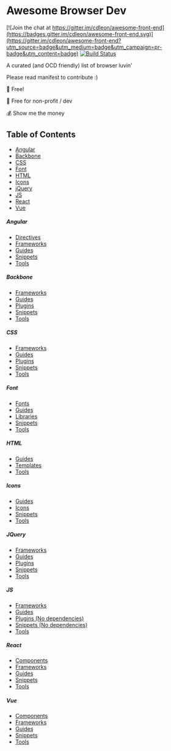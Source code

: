 # Awesome Browser Dev

[![Join the chat at https://gitter.im/cdleon/awesome-front-end](https://badges.gitter.im/cdleon/awesome-front-end.svg)](https://gitter.im/cdleon/awesome-front-end?utm_source=badge&utm_medium=badge&utm_campaign=pr-badge&utm_content=badge)
[![Build Status](https://api.travis-ci.org/cdleon/awesome-front-end.svg?branch=master)](https://travis-ci.org/cdleon/awesome-front-end)

A curated (and OCD friendly) list of browser luvin'

Please read manifest to contribute :)

:gift_heart: Free!

:rainbow: Free for non-profit / dev

:moneybag: Show me the money

## <a id="index"></a>Table of Contents

* [Angular](#angular)
* [Backbone](#backbone)
* [CSS](#css)
* [Font](#font)
* [HTML](#html)
* [Icons](#icons)
* [jQuery](#jquery)
* [JS](#js)
* [React](#react)
* [Vue](#vue)

##### <a id="angular"></a>Angular
* [Directives](https://github.com/cdleon/awesome-front-end/blob/master/Angular/Directives.md)
* [Frameworks](https://github.com/cdleon/awesome-front-end/blob/master/Angular/Frameworks.md)
* [Guides](https://github.com/cdleon/awesome-front-end/blob/master/Angular/Guides.md)
* [Snippets](https://github.com/cdleon/awesome-front-end/blob/master/Angular/Snippets.md)
* [Tools](https://github.com/cdleon/awesome-front-end/blob/master/Angular/Tools.md)

##### <a id="backbone"></a>Backbone
* [Frameworks](https://github.com/cdleon/awesome-front-end/blob/master/Backbone/Frameworks.md)
* [Guides](https://github.com/cdleon/awesome-front-end/blob/master/Backbone/Guides.md)
* [Plugins](https://github.com/cdleon/awesome-front-end/blob/master/Backbone/Guides.md)
* [Snippets](https://github.com/cdleon/awesome-front-end/blob/master/Backbone/Snippets.md)
* [Tools](https://github.com/cdleon/awesome-front-end/blob/master/Backbone/Tools.md)

##### <a id="css"></a>CSS
* [Frameworks](https://github.com/cdleon/awesome-front-end/blob/master/CSS/Frameworks.md)
* [Guides](https://github.com/cdleon/awesome-front-end/blob/master/CSS/Guides.md)
* [Plugins](https://github.com/cdleon/awesome-front-end/blob/master/CSS/Plugins.md)
* [Snippets](https://github.com/cdleon/awesome-front-end/blob/master/CSS/Snippets.md)
* [Tools](https://github.com/cdleon/awesome-front-end/blob/master/CSS/Tools.md)

##### <a id="font"></a>Font
* [Fonts](https://github.com/cdleon/awesome-front-end/blob/master/Font/Fonts.md)
* [Guides](https://github.com/cdleon/awesome-front-end/blob/master/Font/Guides.md)
* [Libraries](https://github.com/cdleon/awesome-front-end/blob/master/Font/Libraries.md)
* [Snippets](https://github.com/cdleon/awesome-front-end/blob/master/Font/Snippets.md)
* [Tools](https://github.com/cdleon/awesome-front-end/blob/master/Font/Tools.md)

##### <a id="html"></a>HTML
* [Guides](https://github.com/cdleon/awesome-front-end/blob/master/HTML/Guides.md)
* [Templates](https://github.com/cdleon/awesome-front-end/blob/master/HTML/Templates.md)
* [Tools](https://github.com/cdleon/awesome-front-end/blob/master/HTML/Tools.md)

##### <a id="icons"></a>Icons
* [Guides](https://github.com/cdleon/awesome-front-end/blob/master/Icons/Guides.md)
* [Icons](https://github.com/cdleon/awesome-front-end/blob/master/Icons/Icons.md)
* [Snippets](https://github.com/cdleon/awesome-front-end/blob/master/Icons/Snippets.md)
* [Tools](https://github.com/cdleon/awesome-front-end/blob/master/Icons/Tools.md)

##### <a id="jquery"></a>JQuery
* [Frameworks](https://github.com/cdleon/awesome-front-end/blob/master/jQuery/Frameworks.md)
* [Guides](https://github.com/cdleon/awesome-front-end/blob/master/jQuery/Guides.md)
* [Plugins](https://github.com/cdleon/awesome-front-end/blob/master/jQuery/Plugins.md)
* [Snippets](https://github.com/cdleon/awesome-front-end/blob/master/jQuery/Snippets.md)
* [Tools](https://github.com/cdleon/awesome-front-end/blob/master/jQuery/Tools.md)

##### <a id="js"></a>JS
* [Frameworks](https://github.com/cdleon/awesome-front-end/blob/master/JS/Frameworks.md)
* [Guides](https://github.com/cdleon/awesome-front-end/blob/master/JS/Guides.md)
* [Plugins (No dependencies)](https://github.com/cdleon/awesome-front-end/blob/master/JS/Plugins.md)
* [Snippets (No dependencies)](https://github.com/cdleon/awesome-front-end/blob/master/JS/Snippets.md)
* [Tools](https://github.com/cdleon/awesome-front-end/blob/master/JS/Tools.md)

##### <a id="react"></a>React
* [Components](https://github.com/cdleon/awesome-front-end/blob/master/React/Components.md)
* [Frameworks](https://github.com/cdleon/awesome-front-end/blob/master/React/Frameworks.md)
* [Guides](https://github.com/cdleon/awesome-front-end/blob/master/React/Guides.md)
* [Snippets](https://github.com/cdleon/awesome-front-end/blob/master/React/Snippets.md)
* [Tools](https://github.com/cdleon/awesome-front-end/blob/master/React/Tools.md)

##### <a id="vue"></a>Vue
* [Components](https://github.com/cdleon/awesome-front-end/blob/master/Vue/Components.md)
* [Frameworks](https://github.com/cdleon/awesome-front-end/blob/master/Vue/Frameworks.md)
* [Guides](https://github.com/cdleon/awesome-front-end/blob/master/Vue/Guides.md)
* [Snippets](https://github.com/cdleon/awesome-front-end/blob/master/Vue/Snippets.md)
* [Tools](https://github.com/cdleon/awesome-front-end/blob/master/Vue/Tools.md)
